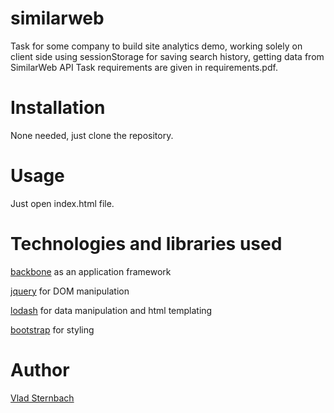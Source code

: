 similarweb
==========

Task for some company to build site analytics demo, working solely on client side using sessionStorage for saving search history, getting data from SimilarWeb API
Task requirements are given in requirements.pdf.


Installation
============

None needed, just clone the repository.

Usage
============

Just open index.html file.


Technologies and libraries used
=====

[backbone](https://github.com/jashkenas/backbone) as an application framework

[jquery](https://github.com/jquery/jquery) for DOM manipulation

[lodash](https://github.com/lodash/lodash/) for data manipulation and html templating

[bootstrap](https://github.com/twbs/bootstrap) for styling


Author
======

[Vlad Sternbach](http://github.com/gr82bu)

